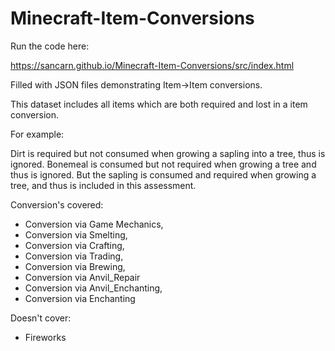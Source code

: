 # Minecraft-Item-Conversions
Run the code here:

https://sancarn.github.io/Minecraft-Item-Conversions/src/index.html

Filled with JSON files demonstrating Item->Item conversions. 

This dataset includes all items which are both required and lost in a item conversion. 

For example:

Dirt is required but not consumed when growing a sapling into a tree, thus is ignored.
Bonemeal is consumed but not required when growing a tree and thus is ignored.
But the sapling is consumed and required when growing a tree, and thus is included in this assessment.

Conversion's covered:

* Conversion via Game Mechanics,
* Conversion via Smelting,
* Conversion via Crafting,
* Conversion via Trading,
* Conversion via Brewing,
* Conversion via Anvil_Repair
* Conversion via Anvil_Enchanting,
* Conversion via Enchanting

Doesn't cover:

* Fireworks

